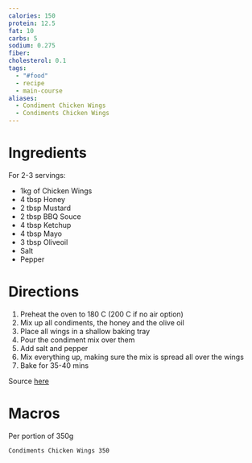 ```yaml
---
calories: 150
protein: 12.5
fat: 10
carbs: 5
sodium: 0.275
fiber: 
cholesterol: 0.1
tags:
  - "#food"
  - recipe
  - main-course
aliases:
  - Condiment Chicken Wings
  - Condiments Chicken Wings
---
```

# Ingredients
For 2-3 servings:
- 1kg of Chicken Wings
- 4 tbsp Honey
- 2 tbsp Mustard
- 2 tbsp BBQ Souce
- 4 tbsp Ketchup
- 4 tbsp Mayo
- 3 tbsp Oliveoil
- Salt
- Pepper

# Directions
1. Preheat the oven to 180 C (200 C if no air option)
2. Mix up all condiments, the honey and the olive oil
3. Place all wings in a shallow baking tray 
4. Pour the condiment mix over them
5. Add salt and pepper
6. Mix everything up, making sure the mix is spread all over the wings
7. Bake for 35-40 mins

Source [here](https://foodstories.com.cy/recipe/%cf%86%cf%84%ce%b5%cf%81%ce%bf%cf%8d%ce%b3%ce%b5%cf%82-%ce%ba%ce%bf%cf%84%cf%8c%cf%80%ce%bf%cf%85%ce%bb%ce%bf%cf%85-%cf%83%cf%84%ce%bf-%cf%86%ce%bf%cf%8d%cf%81%ce%bd%ce%bf-%ce%bc%ce%b5-dl-%ce%ba/) 
# Macros
Per portion of 350g
```foodiary
Condiments Chicken Wings 350
```
